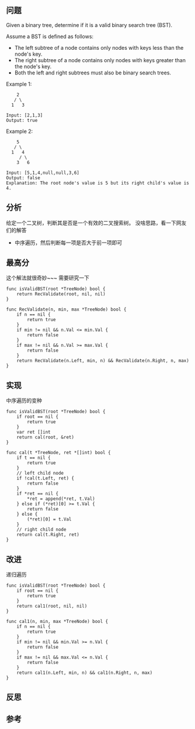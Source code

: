 ## 问题
Given a binary tree, determine if it is a valid binary search tree (BST).

Assume a BST is defined as follows:

* The left subtree of a node contains only nodes with keys less than the node's key.
* The right subtree of a node contains only nodes with keys greater than the node's key.
* Both the left and right subtrees must also be binary search trees.
 

Example 1:
```
    2
   / \
  1   3

Input: [2,1,3]
Output: true
```

Example 2:
```
    5
   / \
  1   4
     / \
    3   6

Input: [5,1,4,null,null,3,6]
Output: false
Explanation: The root node's value is 5 but its right child's value is 4.
```

## 分析
给定一个二叉树，判断其是否是一个有效的二叉搜索树。
没啥思路，看一下网友们的解答

- 中序遍历，然后判断每一项是否大于前一项即可

## 最高分
这个解法就很奇妙~~~
需要研究一下
```golang
func isValidBST(root *TreeNode) bool {
    return RecValidate(root, nil, nil)
}

func RecValidate(n, min, max *TreeNode) bool {
    if n == nil {
        return true
    }
    if min != nil && n.Val <= min.Val {
        return false
    }
    if max != nil && n.Val >= max.Val {
        return false
    }
    return RecValidate(n.Left, min, n) && RecValidate(n.Right, n, max)
}
```


## 实现
中序遍历的变种
```golang
func isValidBST(root *TreeNode) bool {
    if root == nil {
        return true
    }
    var ret []int
    return cal(root, &ret)
}

func cal(t *TreeNode, ret *[]int) bool {
    if t == nil {
        return true
    }
    // left child node
    if !cal(t.Left, ret) {
        return false
    }
    if *ret == nil {
        *ret = append(*ret, t.Val)
    } else if (*ret)[0] >= t.Val {
        return false
    } else {
        (*ret)[0] = t.Val
    }
    // right child node
    return cal(t.Right, ret)
}
```

## 改进
递归遍历
```golang
func isValidBST(root *TreeNode) bool {
    if root == nil {
        return true
    }
    return cal1(root, nil, nil)
}

func cal1(n, min, max *TreeNode) bool {
    if n == nil {
        return true
    }
    if min != nil && min.Val >= n.Val {
        return false
    }
    if max != nil && max.Val <= n.Val {
        return false
    }
    return cal1(n.Left, min, n) && cal1(n.Right, n, max)
}
```

## 反思

## 参考